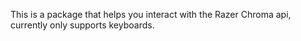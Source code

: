 This is a package that helps you interact with the Razer Chroma api, currently only supports keyboards.
